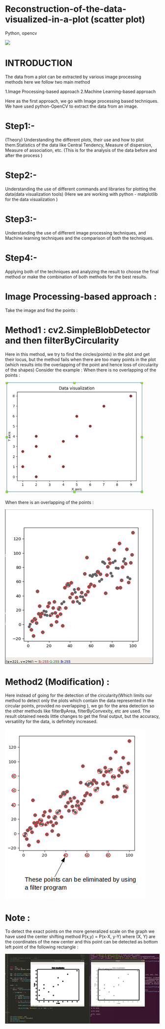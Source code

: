 # Reconstruction-of-the-data-visualized-in-a-plot (scatter plot)
Python, opencv   

![](Images/subf1.png)



# INTRODUCTION
 
The data from a plot can be extracted  by various image processing methods  here we follow two main method 

1.Image Processing-based approach 
2.Machine Learning-based approach 

Here as the first approach, we go with Image processing based techniques. We have used python-OpenCV to extract the data from an image.

# Step1:- 
(Theory) Understanding the different plots, their use and how to plot them.Statistics of the data like Central Tendency, Measure of dispersion, Measure of association, etc. (This is for the analysis of the data before and after the process ) 
# Step2:- 
Understanding the use of different  commands and libraries for plotting the data(data visualization tools)
 (Here we are working with python - matplotlib for the data visualization )
# Step3:- 
Understanding the use of different image processing techniques, and Machine learning techniques and the comparison of both the techniques.
# Step4:-
Applying both of the techniques and analyzing the result to choose the final method or make the combination of both methods for the best results.


# Image Processing-based approach :
 
 
Take the image and find the points :
# Method1  : cv2.SimpleBlobDetector  and then  filterByCircularity 
Here in this method, we  try to find the circles(points) in the plot and get their locus,  but the method fails when  there are too many points in the plot (which results into the overlapping of the point and hence loss of circularity of the shapes)
Consider the example :
When there is no overlapping of the points :

![](Images/subf2.png)



When there is an overlapping of the points :


![](Images/subf3.png)


# Method2 (Modification) :
Here instead of going for the detection of the circularity(Which limits our method to detect only the plots which contain the data represented in the circular points, provided no overlapping ), we go for the area detection so the other methods like filterByArea, filterByConvexity, etc are used.
The result obtained needs little changes to get the final output, but the accuracy, versatility for the data, is definitely increased.

![](Images/subf4.png)


# Note :
To detect the exact points on the more generalized scale on the graph we have used the center shifting method P(x,y) = P(x-X, y-Y) where (X, Y) are the coordinates of the new center and this point can be detected as bottom left point of the following rectangle :

![](Images/subf_last.png)

